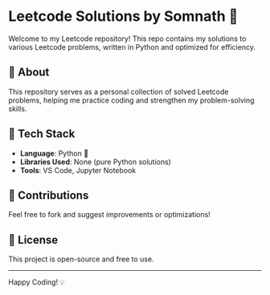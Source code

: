 # Leetcode Solutions by Somnath 🚀

Welcome to my Leetcode repository! This repo contains my solutions to various Leetcode problems, written in Python and optimized for efficiency.

## 📌 About
This repository serves as a personal collection of solved Leetcode problems, helping me practice coding and strengthen my problem-solving skills.

## 🔧 Tech Stack
- **Language**: Python 🐍
- **Libraries Used**: None (pure Python solutions)
- **Tools**: VS Code, Jupyter Notebook

## 🚀 Contributions
Feel free to fork and suggest improvements or optimizations!

## 📝 License
This project is open-source and free to use.

---

Happy Coding! 💡